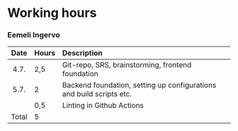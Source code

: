# Working hours
### Eemeli Ingervo

| Date | Hours | Description |
| :----: | :----- | :----- |
| 4.7. | 2,5 | Git-repo, SRS, brainstorming, frontend foundation |
| 5.7. | 2 | Backend foundation, setting up configurations and build scripts etc. |
| | 0,5 | Linting in Github Actions |
| Total | 5 | |
